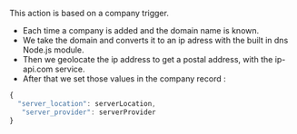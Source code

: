 This action is based on a company trigger.
- Each time a company is added and the domain name is known.
- We take the domain and converts it to an ip adress with the built in dns Node.js module.
- Then we geolocate the ip address to get a postal address, with the ip-api.com service.
- After that we set those values in the company record :
```JavaScript
{
  "server_location": serverLocation,
   "server_provider": serverProvider
}
```
